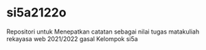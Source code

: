 # si5a2122o
Repositori untuk Menepatkan catatan sebagai nilai tugas matakuliah rekayasa web 2021/2022 gasal Kelompok si5a

